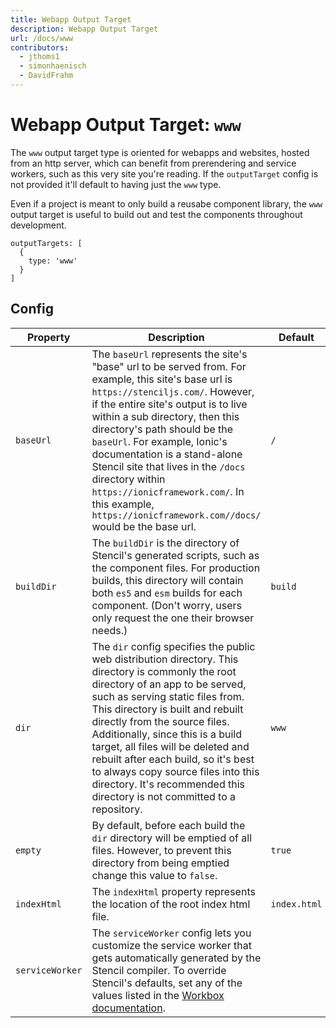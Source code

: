 ```yaml
---
title: Webapp Output Target
description: Webapp Output Target
url: /docs/www
contributors:
  - jthoms1
  - simonhaenisch
  - DavidFrahm
---
```


# Webapp Output Target: `www`

The `www` output target type is oriented for webapps and websites, hosted from an http server, which can benefit from prerendering and service workers, such as this very site you're reading. If the `outputTarget` config is not provided it'll default to having just the `www` type.

Even if a project is meant to only build a reusabe component library, the `www` output target is useful to build out and test the components throughout development.

```tsx
outputTargets: [
  {
    type: 'www'
  }
]
```

## Config

| Property        | Description                                                                                                                                                                                                                                                                                                                                                                                                                                                                                                                                                                                                                                      | Default       |
|-----------------|--------------------------------------------------------------------------------------------------------------------------------------------------------------------------------------------------------------------------------------------------------------------------------------------------------------------------------------------------------------------------------------------------------------------------------------------------------------------------------------------------------------------------------------------------------------------------------------------------------------------------------------------------|---------------|
| `baseUrl`       | The `baseUrl` represents the site's "base" url to be served from. For example, this site's base url is `https://stenciljs.com/`. However, if the entire site's output is to live within a sub directory, then this directory's path should be the `baseUrl`. For example, Ionic's documentation is a stand-alone Stencil site that lives in the `/docs` directory within `https://ionicframework.com/`. In this example, `https://ionicframework.com//docs/` would be the base url.                                                                                                                                                     | `/`           |
| `buildDir`      | The `buildDir` is the directory of Stencil's generated scripts, such as the component files. For production builds, this directory will contain both `es5` and `esm` builds for each component.  (Don't worry, users only request the one their browser needs.)                                                                                                                                                                                                                                                                                                                                                                                                                                                | `build`       |
| `dir`           | The `dir` config specifies the public web distribution directory. This directory is commonly the root directory of an app to be served, such as serving static files from. This directory is built and rebuilt directly from the source files. Additionally, since this is a build target, all files will be deleted and rebuilt after each build, so it's best to always copy source files into this directory. It's recommended this directory is not committed to a repository.                                                                                                                                                               | `www`         |
| `empty`         | By default, before each build the `dir` directory will be emptied of all files. However, to prevent this directory from being emptied change this value to `false`.                                                                                                                                                                                                                                                                                                                                                                                                                                                                       | `true`        |
| `indexHtml`     | The `indexHtml` property represents the location of the root index html file.                                                                                                                                                                                                                                                                                                                                                                                                                                                                                                                                                                    | `index.html`  |
| `serviceWorker` | The `serviceWorker` config lets you customize the service worker that gets automatically generated by the Stencil compiler. To override Stencil's defaults, set any of the values listed in the [Workbox documentation](https://developers.google.com/web/tools/workbox/modules/workbox-build#full_generatesw_config).

